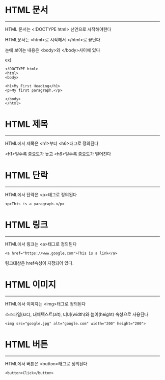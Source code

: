 # HTML 문서
----------------

HTML 문서는 \<!DOCTYPE html> 선언으로 시작해야한다 

HTML문서는 \<html>로 시작해서 \</html>로 끝난다

눈에 보이는 내용은 \<body>와 \</body>사이에 있다

ex)
```
<!DOCTYPE html>
<html>
<body>

<h1>My First Heading</h1>
<p>My first paragraph.</p>

</body>
</html>
```

# HTML 제목
------------

HTML에서 제목은 \<h1>부터 \<h6>태그로 정의된다

\<h1>일수록 중요도가 높고 \<h6>일수록 중요도가 떨어진다

# HTML 단락
--------------

HTML에서 단락은 \<p>태그로 정의된다

```
<p>This is a paragraph.</p>
```

# HTML 링크
--------------

HTML에서 링크는 \<a>태그로 정의된다

```
<a href="https://www.google.com">This is a link</a>
```

링크대상은 href속성이 지정되어 있다.

# HTML 이미지
-----------------

HTML에서 이미지는 \<img>태그로 정의된다

소스파일(src), 대체텍스트(alt), 너비(width)와 높이(height) 속성으로 사용된다

```
<img src="google.jpg" alt="google.com" width="200" height="200">
```

# HTML 버튼
----------------

HTML에서 버튼은 \<button>태그로 정의된다

```
<button>Click</button>
```


